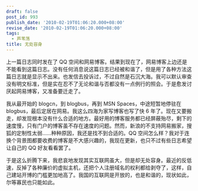 ```yaml
---
draft: false
post_id: 993
publish_date: '2010-02-19T01:06:20.000+08:00'
revise_date: '2010-02-19T01:06:20.000+08:00'
tags:
  - 芦苇荡
title: 无处容身
---
```


上一篇日志同时发在了 QQ 空间和网易博客。结果到现在了，网易博客上边还是不能看到这篇日志。没有任何消息说这篇日志已经被和谐了，但是用了各种方法这篇日志就是显示不出来。也发信去投诉过，不过自然是石沉大海。我可以默认审查没有明文标准，但是实在忍不了无论和谐与否都没有一点例行的照会。于是愈发讨厌起网易博客，又准备要迁走了。

我从最开始的 blogcn，到 blogbus，再到 MSN Spaces，中途短暂地停驻在 blogbus，最后定居在网易。我这么四海为家写博客也写了快 6 年了。现在又要搬走，却发现根本没有什么合适的地方。最好用的博客服务都已经屏蔽殆尽，剩下的速度慢，只有门户的博客虽不存在速度的问题。然而，新浪的不支持网易搬家，搜狐的定制性太弱……种种原因，我还是找不到合适的。QQ 空间怎么样？我对于连换个背景图都要收费的博客是不大感兴趣的，我现在更新，也只不过有些日志希望让自己的 QQ 好友看看罢了。

于是这么折腾下来，我悲哀地发现其实互联网虽大，但是却无处容身。最近的反低速，反掉了各种廉价的虚拟主机，还把个人注册域名的权利都给剥夺了，这样，自己建站开博的门槛更加地高了。我国的互联网是开放的，也是和谐的，现状如此，尔等寡民也只能如此。

